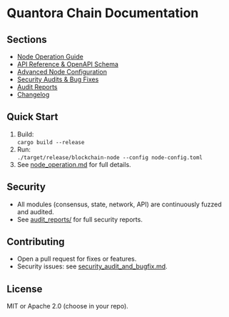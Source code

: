 # Quantora Chain Documentation

## Sections

- [Node Operation Guide](node_operation.md)
- [API Reference & OpenAPI Schema](api_openapi.yaml)
- [Advanced Node Configuration](node_config_advanced.md)
- [Security Audits & Bug Fixes](security_audit_and_bugfix.md)
- [Audit Reports](audit_reports/)
- [Changelog](CHANGELOG.md)

## Quick Start

1. Build:  
   `cargo build --release`
2. Run:  
   `./target/release/blockchain-node --config node-config.toml`
3. See [node_operation.md](node_operation.md) for full details.

## Security

- All modules (consensus, state, network, API) are continuously fuzzed and audited.
- See [audit_reports/](audit_reports/) for full security reports.

## Contributing

- Open a pull request for fixes or features.
- Security issues: see [security_audit_and_bugfix.md](security_audit_and_bugfix.md).

## License

MIT or Apache 2.0 (choose in your repo).